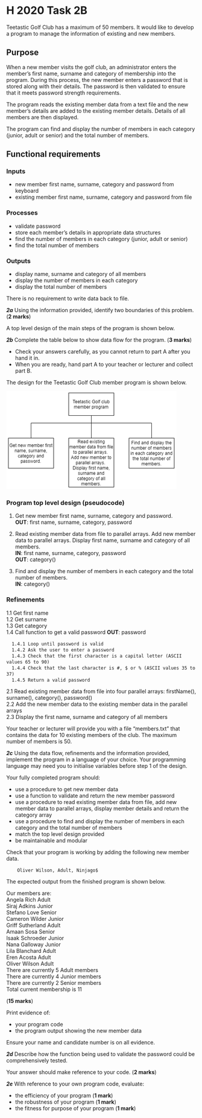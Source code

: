 # H 2020 Task 2B

Teetastic Golf Club has a maximum of 50 members. It would like to develop a program to manage the information of existing and new members.

## Purpose
When a new member visits the golf club, an administrator enters the member’s first name, surname and category of membership into the program. During this process, the new member enters a password that is stored along with their details. The password is then validated to ensure that it meets password strength requirements.

The program reads the existing member data from a text file and the new member’s details are added to the existing member details. Details of all members are then displayed.

The program can find and display the number of members in each category (junior, adult or senior) and the total number of members.

## Functional requirements

### Inputs
* new member first name, surname, category and password from keyboard
* existing member first name, surname, category and password from file

### Processes
* validate password
* store each member’s details in appropriate data structures
* find the number of members in each category (junior, adult or senior)
* find the total number of members

### Outputs
* display name, surname and category of all members
* display the number of members in each category
* display the total number of members

There is no requirement to write data back to file.

___2a___ Using the information provided, identify two boundaries of this problem. (__2 marks__)

A top level design of the main steps of the program is shown below.

___2b___ Complete the table below to show data flow for the program. (__3 marks__)

* Check your answers carefully, as you cannot return to part A after you hand it in.
* When you are ready, hand part A to your teacher or lecturer and collect part B.

The design for the Teetastic Golf Club member program is shown below.

![Structure diagram](assets/dataflow.png)

### Program top level design (pseudocode)

1. Get new member first name, surname, category and password.  
__OUT__: first name, surname, category, password

2. Read existing member data from file to parallel arrays. Add new member data to parallel arrays. Display first name, surname and category of all members.  
__IN__: first name, surname, category, password  
__OUT__: category()

3. Find and display the number of members in
each category and the total number of members.  
__IN__: category()

### Refinements

1.1 Get first name  
1.2 Get surname  
1.3 Get category  
1.4 Call function to get a valid password __OUT__: password

      1.4.1 Loop until password is valid  
      1.4.2 Ask the user to enter a password  
      1.4.3 Check that the first character is a capital letter (ASCII values 65 to 90)  
      1.4.4 Check that the last character is #, $ or % (ASCII values 35 to 37)  
      1.4.5 Return a valid password

2.1 Read existing member data from file into four parallel arrays: firstName(), surname(), category(), password()  
2.2 Add the new member data to the existing member data in the parallel arrays  
2.3 Display the first name, surname and category of all members

Your teacher or lecturer will provide you with a file “members.txt” that contains the data for 10 existing members of the club. The maximum number of members is 50.

___2c___ Using the data flow, refinements and the information provided, implement the program in a language of your choice. Your programming language may need you to initialise variables before step 1 of the design.

Your fully completed program should:

* use a procedure to get new member data
* use a function to validate and return the new member password
* use a procedure to read existing member data from file, add new member data to parallel arrays, display member details and return the category array
* use a procedure to find and display the number of members in each category and the total number of members
* match the top level design provided
* be maintainable and modular

Check that your program is working by adding the following new member data.

        Oliver Wilson, Adult, Ninjago$

The expected output from the finished program is shown below.

Our members are:  
Angela Rich Adult  
Siraj Adkins Junior  
Stefano Love Senior  
Cameron Wilder Junior  
Griff Sutherland Adult  
Amaan Sosa Senior  
Isaak Schroeder Junior  
Nana Galloway Junior  
Lila Blanchard Adult  
Eren Acosta Adult  
Oliver Wilson Adult  
There are currently 5 Adult members  
There are currently 4 Junior members  
There are currently 2 Senior members  
Total current membership is 11

(__15 marks__)

Print evidence of:

* your program code
* the program output showing the new member data

Ensure your name and candidate number is on all evidence.

___2d___ Describe how the function being used to validate the password could be comprehensively tested.

Your answer should make reference to your code. (__2 marks__)

___2e___ With reference to your own program code, evaluate:

* the efficiency of your program (__1 mark__)
* the robustness of your program (__1 mark__)
* the fitness for purpose of your program (__1 mark__)
